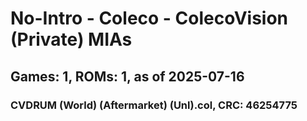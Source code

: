 # No-Intro - Coleco - ColecoVision (Private) MIAs
## Games: 1, ROMs: 1, as of 2025-07-16

### CVDRUM (World) (Aftermarket) (Unl).col, CRC: 46254775
